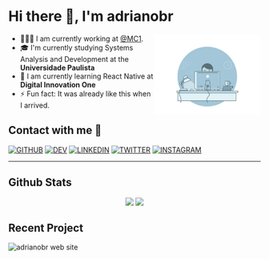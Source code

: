 # Hi there 👋, I'm adrianobr  

<img align="right" height="160px" src="https://github.com/adrianoagripino/adrianoagripino/blob/master/bg.gif" />  

- 👨🏽‍💻  I am currently working at [@MC1](https://mc1.com.br).
- 🎓  I'm currently studying Systems Analysis and Development at the **Universidade Paulista**
- 🌱  I am currently learning React Native at **Digital Innovation One**
- ⚡  Fun fact: It was already like this when I arrived.  

## Contact with me 📝  

[![GITHUB](https://img.shields.io/badge/github-%2324292e.svg?&style=for-the-badge&logo=github&logoColor=white)](https://github.com/adrianoagripino)
[![DEV](https://img.shields.io/badge/dev.to-%2308090A.svg?&style=for-the-badge&logo=dev.to&logoColor=white)](https://dev.to/adrianobr)
[![LINKEDIN](https://img.shields.io/badge/linkedin-%231E77B5.svg?&style=for-the-badge&logo=linkedin&logoColor=white)](https://www.linkedin.com/in/adrianoagripino)
[![TWITTER](https://img.shields.io/badge/twitter-%2300acee.svg?&style=for-the-badge&logo=twitter&logoColor=white)](https://twitter.com/adrianobr__)
[![INSTAGRAM](https://img.shields.io/badge/instagram-%23000000.svg?&style=for-the-badge&logo=instagram&logoColor=white)](https://www.instagram.com/adrianobr)

---

## Github Stats  

<p align="center">
<img height="180em" src="https://github-readme-stats-eight-theta.vercel.app/api?username=adrianoagripino&show_icons=true&theme=dracula&include_all_commits=true&count_private=true" />
<img height="180em" src="https://github-readme-stats-eight-theta.vercel.app/api/top-langs/?username=adrianoagripino&layout=compact&langs_count=8&theme=dracula" />
</p>

## Recent Project  

![adrianobr web site](https://github-readme-stats.vercel.app/api/pin/?username=adrianoagripino&theme=dracula&repo=adrianobr)
